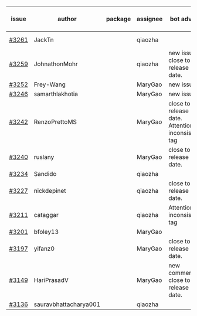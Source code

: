 | issue | author | package | assignee | bot advice | created date of issue | target release date | date from target |
| ------ | ------ | ------ | ------ | ------ | ------ | ------ | :-----: |
| [#3261](https://github.com/Azure/sdk-release-request/issues/3261) | JackTn |  | qiaozha |  | 10-12 | fail to get. |  |
| [#3259](https://github.com/Azure/sdk-release-request/issues/3259) | JohnathonMohr |  | qiaozha | new issue. close to release date.  | 10-11 | 10-13 | 0 |
| [#3252](https://github.com/Azure/sdk-release-request/issues/3252) | Frey-Wang |  | MaryGao | new issue. | 10-09 | 10-17 |  |
| [#3246](https://github.com/Azure/sdk-release-request/issues/3246) | samarthlakhotia |  | MaryGao | new issue. | 10-06 | 10-19 |  |
| [#3242](https://github.com/Azure/sdk-release-request/issues/3242) | RenzoPrettoMS |  | MaryGao | close to release date.  Attention to inconsistent tag | 10-05 | 10-10 | -2 |
| [#3240](https://github.com/Azure/sdk-release-request/issues/3240) | ruslany |  | MaryGao | close to release date.  | 10-04 | 10-12 | 0 |
| [#3234](https://github.com/Azure/sdk-release-request/issues/3234) | Sandido |  | qiaozha |  | 09-30 | 10-17 |  |
| [#3227](https://github.com/Azure/sdk-release-request/issues/3227) | nickdepinet |  | qiaozha | close to release date.  | 09-28 | 10-12 | 0 |
| [#3211](https://github.com/Azure/sdk-release-request/issues/3211) | cataggar |  | qiaozha | Attention to inconsistent tag | 09-26 | 10-31 |  |
| [#3201](https://github.com/Azure/sdk-release-request/issues/3201) | bfoley13 |  | MaryGao |  | 09-19 | 10-03 |  |
| [#3197](https://github.com/Azure/sdk-release-request/issues/3197) | yifanz0 |  | MaryGao | close to release date.  | 09-19 | 10-12 | 0 |
| [#3149](https://github.com/Azure/sdk-release-request/issues/3149) | HariPrasadV |  | MaryGao | new comment. close to release date.  | 09-07 | 10-11 | -1 |
| [#3136](https://github.com/Azure/sdk-release-request/issues/3136) | sauravbhattacharya001 |  | qiaozha |  | 09-02 | 10-17 |  |
